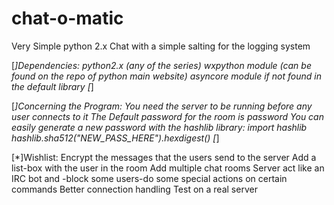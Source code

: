 chat-o-matic
============

Very Simple python 2.x Chat with a simple salting for the logging system

[*]Dependencies:
    python2.x (any of the series)
    wxpython module (can be found on the repo of python main website)
    asyncore module if not found in the default library
[*]

[*]Concerning the Program:
    You need the server to be running before any user connects to it
    The Default password for the room is password
    You can easily generate a new password with the hashlib library:
    import hashlib
    hashlib.sha512("NEW_PASS_HERE").hexdigest()
[*]


[*]Wishlist:
    Encrypt the messages that the users send to the server
    Add a list-box with the user in the room
    Add multiple chat rooms
    Server act like an IRC bot and -block some users-do some special actions on certain commands
    Better connection handling
    Test on a real server

